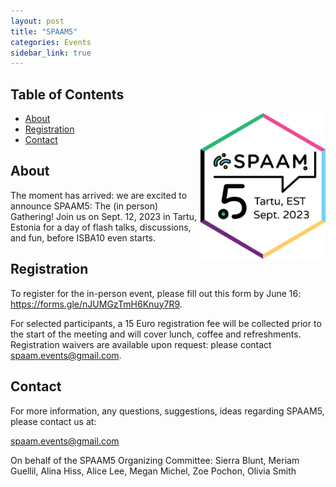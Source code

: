 ```yaml
---
layout: post
title: "SPAAM5"
categories: Events
sidebar_link: true
---
```

## Table of Contents
<img align="right" src="/assets/media/spaam5_sticker_v4.png" alt="SPAAM5 sticker" width="200px" class="right">

- [About](#about)
- [Registration](#registration)
- [Contact](#contact)

## About

The moment has arrived: we are excited to announce SPAAM5: The (in person) Gathering!
Join us on Sept. 12, 2023 in Tartu, Estonia for a day of flash talks, discussions, and fun, before ISBA10 even starts.

## Registration

To register for the in-person event, please fill out this form by June 16: <a href="[url](https://forms.gle/nJUMGzTmH6Knuy7R9)">https://forms.gle/nJUMGzTmH6Knuy7R9</a>.  

For selected participants, a 15 Euro registration fee will be collected prior to the start of the meeting and will cover lunch, coffee and refreshments. Registration waivers are available upon request: please contact spaam.events@gmail.com.

## Contact

For more information, any questions, suggestions, ideas regarding SPAAM5, please contact us at:

[spaam.events@gmail.com](mailto:spaam.events@gmail.com)

On behalf of the SPAAM5 Organizing Committee: 
Sierra Blunt, Meriam Guellil, Alina Hiss, Alice Lee, Megan Michel, Zoe Pochon, Olivia Smith
